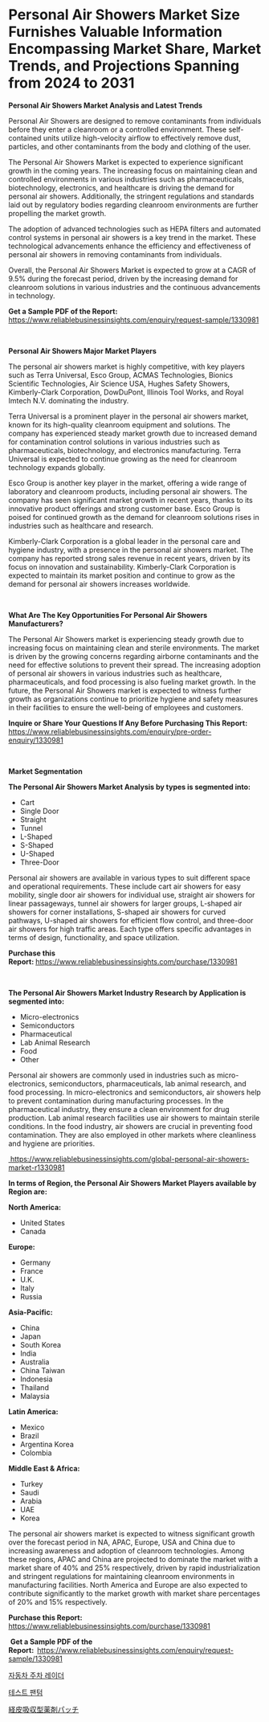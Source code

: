 <p><h1>Personal Air Showers Market Size Furnishes Valuable Information Encompassing Market Share, Market Trends, and Projections Spanning from 2024 to 2031</h1></p><p><strong>Personal Air Showers Market Analysis and Latest Trends</strong></p>
<p><p>Personal Air Showers are designed to remove contaminants from individuals before they enter a cleanroom or a controlled environment. These self-contained units utilize high-velocity airflow to effectively remove dust, particles, and other contaminants from the body and clothing of the user.</p><p>The Personal Air Showers Market is expected to experience significant growth in the coming years. The increasing focus on maintaining clean and controlled environments in various industries such as pharmaceuticals, biotechnology, electronics, and healthcare is driving the demand for personal air showers. Additionally, the stringent regulations and standards laid out by regulatory bodies regarding cleanroom environments are further propelling the market growth.</p><p>The adoption of advanced technologies such as HEPA filters and automated control systems in personal air showers is a key trend in the market. These technological advancements enhance the efficiency and effectiveness of personal air showers in removing contaminants from individuals.</p><p>Overall, the Personal Air Showers Market is expected to grow at a CAGR of 9.5% during the forecast period, driven by the increasing demand for cleanroom solutions in various industries and the continuous advancements in technology.</p></p>
<p><strong>Get a Sample PDF of the Report:&nbsp;</strong> <a href="https://www.reliablebusinessinsights.com/enquiry/request-sample/1330981">https://www.reliablebusinessinsights.com/enquiry/request-sample/1330981</a></p>
<p>&nbsp;</p>
<p><strong>Personal Air Showers Major Market Players</strong></p>
<p><p>The personal air showers market is highly competitive, with key players such as Terra Universal, Esco Group, ACMAS Technologies, Bionics Scientific Technologies, Air Science USA, Hughes Safety Showers, Kimberly-Clark Corporation, DowDuPont, Illinois Tool Works, and Royal Imtech N.V. dominating the industry.</p><p>Terra Universal is a prominent player in the personal air showers market, known for its high-quality cleanroom equipment and solutions. The company has experienced steady market growth due to increased demand for contamination control solutions in various industries such as pharmaceuticals, biotechnology, and electronics manufacturing. Terra Universal is expected to continue growing as the need for cleanroom technology expands globally.</p><p>Esco Group is another key player in the market, offering a wide range of laboratory and cleanroom products, including personal air showers. The company has seen significant market growth in recent years, thanks to its innovative product offerings and strong customer base. Esco Group is poised for continued growth as the demand for cleanroom solutions rises in industries such as healthcare and research.</p><p>Kimberly-Clark Corporation is a global leader in the personal care and hygiene industry, with a presence in the personal air showers market. The company has reported strong sales revenue in recent years, driven by its focus on innovation and sustainability. Kimberly-Clark Corporation is expected to maintain its market position and continue to grow as the demand for personal air showers increases worldwide.</p></p>
<p>&nbsp;</p>
<p><strong>What Are The Key Opportunities For Personal Air Showers Manufacturers?</strong></p>
<p><p>The Personal Air Showers market is experiencing steady growth due to increasing focus on maintaining clean and sterile environments. The market is driven by the growing concerns regarding airborne contaminants and the need for effective solutions to prevent their spread. The increasing adoption of personal air showers in various industries such as healthcare, pharmaceuticals, and food processing is also fueling market growth. In the future, the Personal Air Showers market is expected to witness further growth as organizations continue to prioritize hygiene and safety measures in their facilities to ensure the well-being of employees and customers.</p></p>
<p><strong>Inquire or Share Your Questions If Any Before Purchasing This Report:</strong> <a href="https://www.reliablebusinessinsights.com/enquiry/pre-order-enquiry/1330981">https://www.reliablebusinessinsights.com/enquiry/pre-order-enquiry/1330981</a></p>
<p>&nbsp;</p>
<p><strong>Market Segmentation</strong></p>
<p><strong>The Personal Air Showers Market Analysis by types is segmented into:</strong></p>
<p><ul><li>Cart</li><li>Single Door</li><li>Straight</li><li>Tunnel</li><li>L-Shaped</li><li>S-Shaped</li><li>U-Shaped</li><li>Three-Door</li></ul></p>
<p><p>Personal air showers are available in various types to suit different space and operational requirements. These include cart air showers for easy mobility, single door air showers for individual use, straight air showers for linear passageways, tunnel air showers for larger groups, L-shaped air showers for corner installations, S-shaped air showers for curved pathways, U-shaped air showers for efficient flow control, and three-door air showers for high traffic areas. Each type offers specific advantages in terms of design, functionality, and space utilization.</p></p>
<p><strong>Purchase this Report:&nbsp;</strong><a href="https://www.reliablebusinessinsights.com/purchase/1330981">https://www.reliablebusinessinsights.com/purchase/1330981</a></p>
<p>&nbsp;</p>
<p><strong>The Personal Air Showers Market Industry Research by Application is segmented into:</strong></p>
<p><ul><li>Micro-electronics</li><li>Semiconductors</li><li>Pharmaceutical</li><li>Lab Animal Research</li><li>Food</li><li>Other</li></ul></p>
<p><p>Personal air showers are commonly used in industries such as micro-electronics, semiconductors, pharmaceuticals, lab animal research, and food processing. In micro-electronics and semiconductors, air showers help to prevent contamination during manufacturing processes. In the pharmaceutical industry, they ensure a clean environment for drug production. Lab animal research facilities use air showers to maintain sterile conditions. In the food industry, air showers are crucial in preventing food contamination. They are also employed in other markets where cleanliness and hygiene are priorities.</p></p>
<p><a href="https://www.reliablebusinessinsights.com/global-personal-air-showers-market-r1330981">&nbsp;https://www.reliablebusinessinsights.com/global-personal-air-showers-market-r1330981</a></p>
<p><strong>In terms of Region, the Personal Air Showers Market Players available by Region are:</strong></p>
<p>
    <p> <strong> North America: </strong>
        <ul>
            <li>United States</li>
            <li>Canada</li>
        </ul>
        </p> 
    <p> <strong> Europe: </strong>
        <ul>
            <li>Germany</li>
            <li>France</li>
            <li>U.K.</li>
            <li>Italy</li>
            <li>Russia</li>
        </ul>
        </p> 
    <p> <strong> Asia-Pacific: </strong>
        <ul>
            <li>China</li>
            <li>Japan</li>
            <li>South Korea</li>
            <li>India</li>
            <li>Australia</li>
            <li>China Taiwan</li>
            <li>Indonesia</li>
            <li>Thailand</li>
            <li>Malaysia</li>
        </ul>
        </p> 
    <p> <strong> Latin America: </strong>
        <ul>
            <li>Mexico</li>
            <li>Brazil</li>
            <li>Argentina Korea</li>
            <li>Colombia</li>
        </ul>
        </p> 
    <p> <strong> Middle East & Africa: </strong>
        <ul>
            <li>Turkey</li>
            <li>Saudi</li>
            <li>Arabia</li>
            <li>UAE</li>
            <li>Korea</li>
        </ul>
    </p>
    </p>
<p><p>The personal air showers market is expected to witness significant growth over the forecast period in NA, APAC, Europe, USA and China due to increasing awareness and adoption of cleanroom technologies. Among these regions, APAC and China are projected to dominate the market with a market share of 40% and 25% respectively, driven by rapid industrialization and stringent regulations for maintaining cleanroom environments in manufacturing facilities. North America and Europe are also expected to contribute significantly to the market growth with market share percentages of 20% and 15% respectively.</p></p>
<p><strong>Purchase this Report: </strong><a href="https://www.reliablebusinessinsights.com/purchase/1330981">https://www.reliablebusinessinsights.com/purchase/1330981</a></p>
<p>&nbsp;<strong>Get a Sample PDF of the Report:&nbsp;&nbsp;</strong><a href="https://www.reliablebusinessinsights.com/enquiry/request-sample/1330981">https://www.reliablebusinessinsights.com/enquiry/request-sample/1330981</a></p>
<p><strong></strong></p>
<p><p><a href="https://github.com/oajzkywllm460/Market-Research-Report-List-2/blob/main/3971696106828.md">자동차 주차 레이더</a></p><p><a href="https://github.com/HarrisonKitto2022/Market-Research-Report-List-1/blob/main/2734180106827.md">테스트 팬텀</a></p><p><a href="https://github.com/mohamedbakry57/Market-Research-Report-List-4/blob/main/3794954121035.md">経皮吸収型薬剤パッチ</a></p></p>